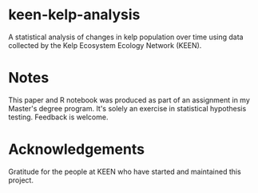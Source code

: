 # keen-kelp-analysis
A statistical analysis of changes in kelp population over time using data collected by the Kelp Ecosystem Ecology Network (KEEN).

# Notes
This paper and R notebook was produced as part of an assignment in my Master's degree program. It's solely an exercise in statistical hypothesis testing. Feedback is welcome.

# Acknowledgements
Gratitude for the people at KEEN who have started and maintained this project. 
